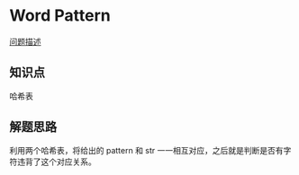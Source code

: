 # Word Pattern

[问题描述](https://leetcode.com/problems/word-pattern/)

## 知识点

哈希表

## 解题思路

利用两个哈希表，将给出的 pattern 和 str 一一相互对应，之后就是判断是否有字符违背了这个对应关系。
